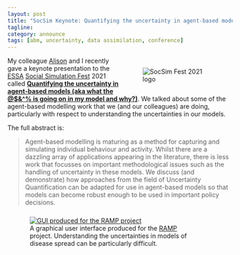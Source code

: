 ```yaml
---
layout: post
title: "SocSim Keynote: Quantifying the uncertainty in agent-based models"
tagline:
category: announce
tags: [abm, uncertainty, data assimilation, conference]
---
```


<!-- # Quantifying the uncertainty in agent-based models (aka what the \*$&^% is going on in my model and why?) -->

<figure style="float:right; width:30%; padding:10px;" >
<img src="{{site.baseurl}}/figures/socsimfest/socsimfest_logo.png"
alt="SocSim Fest 2021 logo" />
</figure>

My colleague [Alison](https://environment.leeds.ac.uk/geography/staff/1046/professor-alison-heppenstall) and I recently gave a keynote presentation to the [ESSA](http://www.essa.eu.org/) [Social Simulation Fest](https://www.socsimfest21.eu/) 2021 called **[Quantifying the uncertainty in agent-based models (aka what the @$&^% is going on in my model and why?)]({{site.baseurl}}/p/2021-03-17-ESSA_SocSimFest.html)**. We talked about some of the agent-based modelling work that we (and our colleagues) are doing, particularly with respect to understanding the uncertainties in our models.

The full abstract is:


<blockquote>
Agent-based modelling is maturing as a method for capturing and simulating individual behaviour and activity.  Whilst there are a dazzling array of applications appearing in the literature, there is less work that focusses on important methodological issues such as the handling of uncertainty in these models.  We discuss (and demonstrate) how approaches from the field of Uncertainty Quantification can be adapted for use in agent-based models so that models can become robust enough to be used in important policy decisions.
</blockquote>

<figure style="width:70%; padding:10px;" >
	<a href="https://github.com/Urban-Analytics/RAMP-UA/">
		<img src="{{site.baseurl}}/figures/ramp/ramp_gui_2.png"
		alt="GUI produced for the RAMP project" />
	</a>
	<figcaption>A graphical user interface produced for the <a href="https://github.com/Urban-Analytics/RAMP-UA/">RAMP</a> project. Understanding the uncertainties in models of disease spread can be particularly difficult.</figcaption>
</figure>

